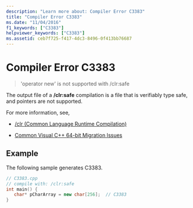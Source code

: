 ```yaml
---
description: "Learn more about: Compiler Error C3383"
title: "Compiler Error C3383"
ms.date: "11/04/2016"
f1_keywords: ["C3383"]
helpviewer_keywords: ["C3383"]
ms.assetid: ceb7f725-f417-4dc3-8496-0f413bb76687
---
```

# Compiler Error C3383

> 'operator new' is not supported with /clr:safe

The output file of a **/clr:safe** compilation is a file that is verifiably type safe, and pointers are not supported.

For more information, see,

- [/clr (Common Language Runtime Compilation)](../../build/reference/clr-common-language-runtime-compilation.md)

- [Common Visual C++ 64-bit Migration Issues](../../build/common-visual-cpp-64-bit-migration-issues.md)

## Example

The following sample generates C3383.

```cpp
// C3383.cpp
// compile with: /clr:safe
int main() {
   char* pCharArray = new char[256];  // C3383
}
```
